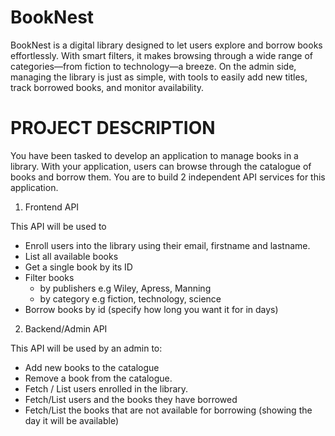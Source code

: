 # BookNest

BookNest is a digital library designed to let users explore and borrow books effortlessly. With smart filters, it makes browsing through a wide range of categories—from fiction to technology—a breeze. On the admin side, managing the library is just as simple, with tools to easily add new titles, track borrowed books, and monitor availability.

# PROJECT DESCRIPTION

You have been tasked to develop an application to manage books in a library. With your application, users can browse through the catalogue of books and borrow them. You are to build 2 independent API services for this application.

1. Frontend API

This API will be used to

- Enroll users into the library using their email, firstname and lastname.
- List all available books
- Get a single book by its ID
- Filter books
  - by publishers e.g Wiley, Apress, Manning
  - by category e.g fiction, technology, science
- Borrow books by id (specify how long you want it for in days)

2. Backend/Admin API

This API will be used by an admin to:

- Add new books to the catalogue
- Remove a book from the catalogue.
- Fetch / List users enrolled in the library.
- Fetch/List users and the books they have borrowed
- Fetch/List the books that are not available for borrowing (showing the day it will be available)
